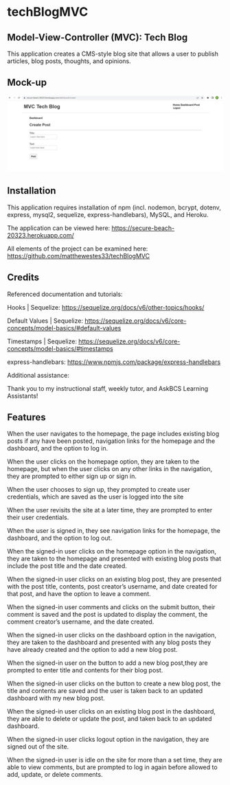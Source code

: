 # techBlogMVC

## Model-View-Controller (MVC): Tech Blog

This application creates a CMS-style blog site that allows a user to publish articles, blog posts, thoughts, and opinions.

## Mock-up

![screenshot.](./images/screenshot.jpg)

## Installation

This application requires installation of npm (incl. nodemon, bcrypt, dotenv, express, mysql2, sequelize, express-handlebars), MySQL, and Heroku. 

The application can be viewed here: https://secure-beach-20323.herokuapp.com/

All elements of the project can be examined here: https://github.com/matthewestes33/techBlogMVC  

## Credits

Referenced documentation and tutorials:

Hooks | Sequelize: https://sequelize.org/docs/v6/other-topics/hooks/

Default Values | Sequelize: https://sequelize.org/docs/v6/core-concepts/model-basics/#default-values

Timestamps | Sequelize: https://sequelize.org/docs/v6/core-concepts/model-basics/#timestamps

express-handlebars: https://www.npmjs.com/package/express-handlebars

Additional assistance:

Thank you to my instructional staff, weekly tutor, and AskBCS Learning Assistants!

## Features

When the user navigates to the homepage, the page includes existing blog posts if any have been posted, navigation links for the homepage and the dashboard, and the option to log in.

When the user clicks on the homepage option, they are taken to the homepage, but when the user clicks on any other links in the navigation, they are prompted to either sign up or sign in.

When the user chooses to sign up, they prompted to create user credentials, which are saved as the user is logged into the site

When the user revisits the site at a later time, they are prompted to enter their user credentials. 

When the user is signed in, they see navigation links for the homepage, the dashboard, and the option to log out.

When the signed-in user clicks on the homepage option in the navigation, they are taken to the homepage and presented with existing blog posts that include the post title and the date created.

When the signed-in user clicks on an existing blog post, they are presented with the post title, contents, post creator’s username, and date created for that post, and have the option to leave a comment.

When the signed-in user comments and clicks on the submit button, their comment is saved and the post is updated to display the comment, the comment creator’s username, and the date created.

When the signed-in user clicks on the dashboard option in the navigation, they are taken to the dashboard and presented with any blog posts they have already created and the option to add a new blog post.

When the signed-in user on the button to add a new blog post,they are prompted to enter title and contents for their blog post.

When the signed-in user clicks on the button to create a new blog post, the title and contents are saved and the user is taken back to an updated dashboard with my new blog post.

When the signed-in user clicks on an existing blog post in the dashboard, they are able to delete or update the post, and taken back to an updated dashboard.

When the signed-in user clicks logout option in the navigation, they are signed out of the site.

When the signed-in user is idle on the site for more than a set time, they are able to view comments, but are prompted to log in again before allowed to add, update, or delete comments.
